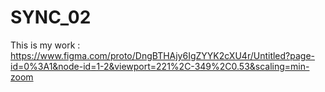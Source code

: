 # SYNC_02


This is my work : https://www.figma.com/proto/DngBTHAjy6IgZYYK2cXU4r/Untitled?page-id=0%3A1&node-id=1-2&viewport=221%2C-349%2C0.53&scaling=min-zoom
